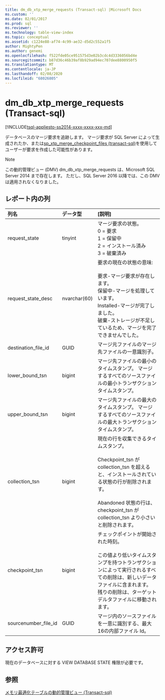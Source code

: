 ```yaml
---
title: dm_db_xtp_merge_requests (Transact-sql) |Microsoft Docs
ms.custom: ''
ms.date: 02/01/2017
ms.prod: sql
ms.reviewer: ''
ms.technology: table-view-index
ms.topic: conceptual
ms.assetid: c1224e88-af74-4c99-ae32-d5d2c552a1f5
author: MightyPen
ms.author: genemi
ms.openlocfilehash: f522fde05ce951575d3e02b3cdc4d3336056bd4e
ms.sourcegitcommit: b87d36c46b39af8b929ad94ec707dee8800950f5
ms.translationtype: MT
ms.contentlocale: ja-JP
ms.lasthandoff: 02/08/2020
ms.locfileid: "68026805"
---
```

# <a name="sysdm_db_xtp_merge_requests-transact-sql"></a>dm_db_xtp_merge_requests (Transact-sql)

[!INCLUDE[tsql-appliesto-ss2014-xxxx-xxxx-xxx-md](../../includes/tsql-appliesto-ss2014-xxxx-xxxx-xxx-md.md)]

データベースのマージ要求を追跡します。 マージ要求が SQL Server によって生成されたか、または[sp_xtp_merge_checkpoint_files (transact-sql)](../../relational-databases/system-stored-procedures/sys-sp-xtp-merge-checkpoint-files-transact-sql.md)を使用してユーザーが要求を作成した可能性があります。

> [!NOTE]
> この動的管理ビュー (DMV) dm_db_xtp_merge_requests は、Microsoft SQL Server 2014 まで存在します。
> ただし、SQL Server 2016 以降では、この DMV は適用されなくなりました。

## <a name="columns-in-the-report"></a>レポート内の列

| 列名 | データ型 | [説明] |
| :-- | :-- | :-- |
| request_state | tinyint | マージ要求の状態。<br/>0 = 要求<br/>1 = 保留中<br/>2 = インストール済み<br/>3 = 破棄済み |
| request_state_desc | nvarchar(60) | 要求の現在の状態の意味:<br/><br/>要求-マージ要求が存在します。<br/>保留中-マージを処理しています。<br/>Installed-マージが完了しました。<br/>破棄-ストレージが不足しているため、マージを完了できませんでした。 |
| destination_file_id | GUID | マージ元ファイルのマージ先ファイルの一意識別子。 |
| lower_bound_tsn | bigint | マージ先ファイルの最小のタイムスタンプ。 マージするすべてのソースファイルの最小トランザクションタイムスタンプ。 |
| upper_bound_tsn | bigint | マージ先ファイルの最大のタイムスタンプ。 マージするすべてのソースファイルの最大トランザクションタイムスタンプ。 |
| collection_tsn | bigint | 現在の行を収集できるタイムスタンプ。<br/><br/>Checkpoint_tsn が collection_tsn を超えると、インストールされている状態の行が削除されます。<br/><br/>Abandoned 状態の行は、checkpoint_tsn が collection_tsn より小さいと削除されます。 |
| checkpoint_tsn | bigint | チェックポイントが開始された時刻。<br/><br/>この値より低いタイムスタンプを持つトランザクションによって実行されるすべての削除は、新しいデータファイルに含まれます。 残りの削除は、ターゲットデルタファイルに移動されます。 |
| sourcenumber_file_id | GUID | マージ内のソースファイルを一意に識別する、最大16の内部ファイル Id。 |

## <a name="permissions"></a>アクセス許可

現在のデータベースに対する VIEW DATABASE STATE 権限が必要です。

## <a name="see-also"></a>参照

[メモリ最適化テーブルの動的管理ビュー (Transact-sql)](../../relational-databases/system-dynamic-management-views/memory-optimized-table-dynamic-management-views-transact-sql.md)
